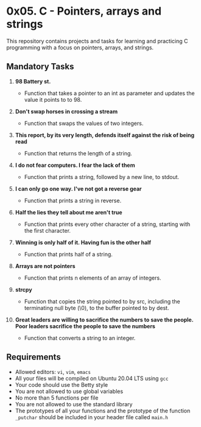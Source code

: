# 0x05. C - Pointers, arrays and strings

This repository contains projects and tasks for learning and practicing C programming with a focus on pointers, arrays, and strings.

## Mandatory Tasks

1. **98 Battery st.**
   - Function that takes a pointer to an int as parameter and updates the value it points to to 98.
   
2. **Don't swap horses in crossing a stream**
   - Function that swaps the values of two integers.
   
3. **This report, by its very length, defends itself against the risk of being read**
   - Function that returns the length of a string.
   
4. **I do not fear computers. I fear the lack of them**
   - Function that prints a string, followed by a new line, to stdout.
   
5. **I can only go one way. I've not got a reverse gear**
   - Function that prints a string in reverse.
   
6. **Half the lies they tell about me aren't true**
   - Function that prints every other character of a string, starting with the first character.
   
7. **Winning is only half of it. Having fun is the other half**
   - Function that prints half of a string.
   
8. **Arrays are not pointers**
   - Function that prints n elements of an array of integers.
   
9. **strcpy**
   - Function that copies the string pointed to by src, including the terminating null byte (\0), to the buffer pointed to by dest.
   
10. **Great leaders are willing to sacrifice the numbers to save the people. Poor leaders sacrifice the people to save the numbers**
    - Function that converts a string to an integer.

## Requirements
- Allowed editors: `vi`, `vim`, `emacs`
- All your files will be compiled on Ubuntu 20.04 LTS using `gcc`
- Your code should use the Betty style
- You are not allowed to use global variables
- No more than 5 functions per file
- You are not allowed to use the standard library
- The prototypes of all your functions and the prototype of the function `_putchar` should be included in your header file called `main.h`
